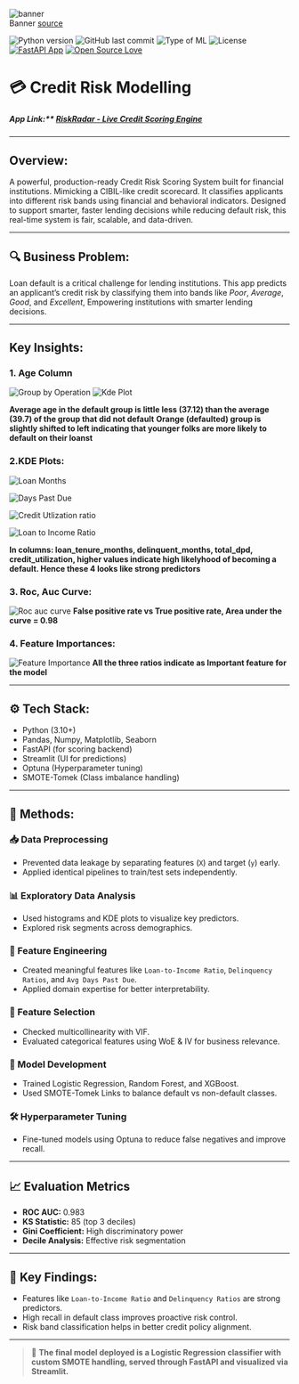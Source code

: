 ![banner](assets/credit1.png)  
Banner [source](https://banner.godori.dev/)

![Python version](https://img.shields.io/badge/Python%20version-3.10%2B-lightgrey)
![GitHub last commit](https://img.shields.io/github/last-commit/adin11/ML-Project-Credit-Risk-Modelling)
![Type of ML](https://img.shields.io/badge/Type%20of%20ML-Classification-blue)
![License](https://img.shields.io/badge/License-MIT-green)
[![FastAPI App](https://img.shields.io/badge/Deployed%20with-FastAPI-red)]()
[![Open Source Love](https://badges.frapsoft.com/os/v1/open-source.svg?v=103)](https://github.com/ellerbrock/open-source-badges/)

# 💳 Credit Risk Modelling

##### App Link:** [RiskRadar - Live Credit Scoring Engine](https://riskradar.onrender.com)

---

## Overview:
A powerful, production-ready Credit Risk Scoring System built for financial institutions. Mimicking a CIBIL-like credit scorecard. It classifies applicants into different risk bands using financial and behavioral indicators. Designed to support smarter, faster lending decisions while reducing default risk, this real-time system is fair, scalable, and data-driven.

---

## 🔍 Business Problem:
Loan default is a critical challenge for lending institutions. This app predicts an applicant’s credit risk by classifying them into bands like *Poor*, *Average*, *Good*, and *Excellent*, Empowering institutions with smarter lending decisions.

---

## Key Insights:

### 1. Age Column
![Group by Operation](assets/age.png)
![Kde Plot](assets/hue.png)

**Average age in the default group is little less (37.12) than the average (39.7) of the group that did not default**
**Orange (defaulted) group is slightly shifted to left indicating that younger folks are more likely to default on their loanst**


### 2.KDE Plots:
![Loan Months](assets/loan_months.png)

![Days Past Due](assets/dpd.png)

![Credit Utlization ratio](assets/ratio.png)

![Loan to Income Ratio](assets/LTI.png)

**In columns: loan_tenure_months, delinquent_months, total_dpd, credit_utilization, higher values indicate high likelyhood of becoming a default. Hence these 4 looks like strong predictors**

### 3. Roc, Auc Curve:
![Roc auc curve](assets/roc.png)
**False positive rate vs True positive rate, Area under the curve = 0.98**

### 4. Feature Importances:
![Feature Importance](assets/fc.png)
**All the three ratios indicate as Important feature for the model**

--- 


## ⚙️ Tech Stack:
- Python (3.10+)
- Pandas, Numpy, Matplotlib, Seaborn
- FastAPI (for scoring backend)
- Streamlit (UI for predictions)
- Optuna (Hyperparameter tuning)
- SMOTE-Tomek (Class imbalance handling)

---

## 🧪 Methods:

### 📥 Data Preprocessing
- Prevented data leakage by separating features (`X`) and target (`y`) early.
- Applied identical pipelines to train/test sets independently.

### 📊 Exploratory Data Analysis
- Used histograms and KDE plots to visualize key predictors.
- Explored risk segments across demographics.

### 🧠 Feature Engineering
- Created meaningful features like `Loan-to-Income Ratio`, `Delinquency Ratios`, and `Avg Days Past Due`.
- Applied domain expertise for better interpretability.

### 🧮 Feature Selection
- Checked multicollinearity with VIF.
- Evaluated categorical features using WoE & IV for business relevance.

### 🤖 Model Development
- Trained Logistic Regression, Random Forest, and XGBoost.
- Used SMOTE-Tomek Links to balance default vs non-default classes.

### 🛠️ Hyperparameter Tuning
- Fine-tuned models using Optuna to reduce false negatives and improve recall.

---

## 📈 Evaluation Metrics
- **ROC AUC:** 0.983  
- **KS Statistic:** 85 (top 3 deciles)  
- **Gini Coefficient:** High discriminatory power  
- **Decile Analysis:** Effective risk segmentation

---

## 📌 Key Findings:
- Features like `Loan-to-Income Ratio` and `Delinquency Ratios` are strong predictors.
- High recall in default class improves proactive risk control.
- Risk band classification helps in better credit policy alignment.

---

> 🚀 **The final model deployed is a Logistic Regression classifier with custom SMOTE handling, served through FastAPI and visualized via Streamlit.**
